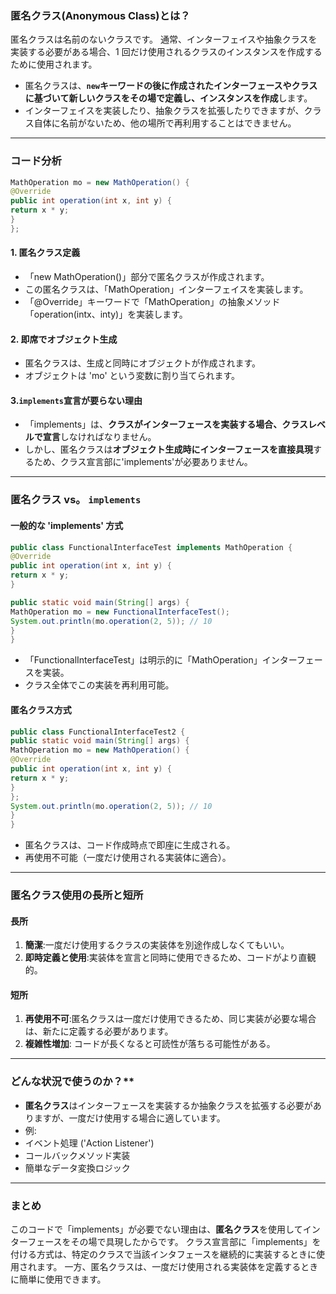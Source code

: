 ### **匿名クラス(Anonymous Class)とは？**

匿名クラスは名前のないクラスです。 通常、インターフェイスや抽象クラスを実装する必要がある場合、1 回だけ使用されるクラスのインスタンスを作成するために使用されます。

- 匿名クラスは、**`new`キーワードの後に作成されたインターフェースやクラスに基づいて新しいクラスをその場で定義し、インスタンスを作成**します。
- インターフェイスを実装したり、抽象クラスを拡張したりできますが、クラス自体に名前がないため、他の場所で再利用することはできません。

---

### **コード分析**

```java
MathOperation mo = new MathOperation() {
@Override
public int operation(int x, int y) {
return x * y;
}
};
```

#### 1. **匿名クラス定義**
- 「new MathOperation()」部分で匿名クラスが作成されます。
- この匿名クラスは、「MathOperation」インターフェイスを実装します。
- 「@Override」キーワードで「MathOperation」の抽象メソッド「operation(intx、inty)」を実装します。

#### 2. **即席でオブジェクト生成**
- 匿名クラスは、生成と同時にオブジェクトが作成されます。
- オブジェクトは 'mo' という変数に割り当てられます。

#### 3.**`implements`宣言が要らない理由**
- 「implements」は、**クラスがインターフェースを実装する場合、クラスレベルで宣言**しなければなりません。
- しかし、匿名クラスは**オブジェクト生成時にインターフェースを直接具現**するため、クラス宣言部に'implements'が必要ありません。

---

### **匿名クラス vs。 `implements`**

#### **一般的な 'implements' 方式**
```java
public class FunctionalInterfaceTest implements MathOperation {
@Override
public int operation(int x, int y) {
return x * y;
}

public static void main(String[] args) {
MathOperation mo = new FunctionalInterfaceTest();
System.out.println(mo.operation(2, 5)); // 10
}
}
```

- 「FunctionalInterfaceTest」は明示的に「MathOperation」インターフェースを実装。
- クラス全体でこの実装を再利用可能。

#### **匿名クラス方式**
```java
public class FunctionalInterfaceTest2 {
public static void main(String[] args) {
MathOperation mo = new MathOperation() {
@Override
public int operation(int x, int y) {
return x * y;
}
};
System.out.println(mo.operation(2, 5)); // 10
}
}
```

- 匿名クラスは、コード作成時点で即座に生成される。
- 再使用不可能（一度だけ使用される実装体に適合）。

---

### **匿名クラス使用の長所と短所**

#### **長所**
1. **簡潔**:一度だけ使用するクラスの実装体を別途作成しなくてもいい。
2. **即時定義と使用**:実装体を宣言と同時に使用できるため、コードがより直観的。

#### **短所**
1. **再使用不可**:匿名クラスは一度だけ使用できるため、同じ実装が必要な場合は、新たに定義する必要があります。
2. **複雑性増加**: コードが長くなると可読性が落ちる可能性がある。

---

### どんな状況で使うのか？**

- **匿名クラス**はインターフェースを実装するか抽象クラスを拡張する必要がありますが、一度だけ使用する場合に適しています。
- 例:
- イベント処理 ('Action Listener')
- コールバックメソッド実装
- 簡単なデータ変換ロジック

---

### **まとめ**

このコードで「implements」が必要でない理由は、**匿名クラス**を使用してインターフェースをその場で具現したからです。 クラス宣言部に「implements」を付ける方式は、特定のクラスで当該インタフェースを継続的に実装するときに使用されます。 一方、匿名クラスは、一度だけ使用される実装体を定義するときに簡単に使用できます。
